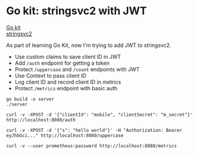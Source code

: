 # Go kit: stringsvc2 with JWT

[Go kit](https://gokit.io)  
[stringsvc2](https://gokit.io/examples/stringsvc.html#middlewares)  

As part of learning Go Kit, now I'm trying to add JWT to stringsvc2.

- Use custom claims to save client ID in JWT
- Add ```/auth``` endpoint for getting a token
- Protect ```/uppercase``` and ```/count``` endpoints with JWT
- Use Context to pass client ID
- Log client ID and record client ID in metrics
- Protect ```/metrics``` endpoint with basic auth

```
go build -o server
./server
```

```
curl -v -XPOST -d '{"clientId": "mobile", "clientSecret": "m_secret"}' http://localhost:8080/auth
```

```
curl -v -XPOST -d '{"s": "hello world"}' -H "Authorization: Bearer eyJhbGci..." http://localhost:8080/uppercase
```

```
curl -v --user prometheus:password http://localhost:8080/metrics
```